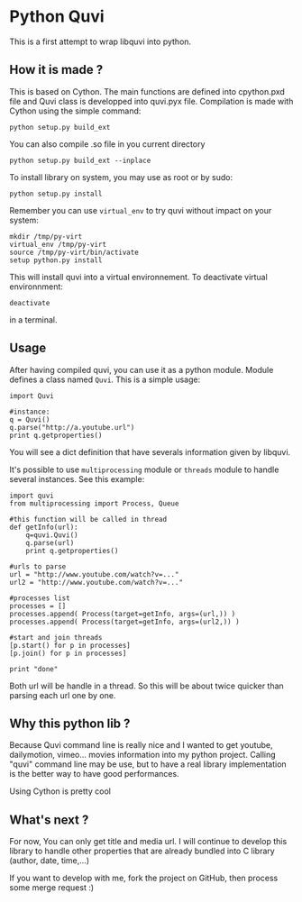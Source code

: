 # Python Quvi

This is a first attempt to wrap libquvi into python.

## How it is made ?

This is based on Cython. The main functions are defined into cpython.pxd file and Quvi class is developped into quvi.pyx file.
Compilation is made with Cython using the simple command:

    python setup.py build_ext

You can also compile .so file in you current directory

	python setup.py build_ext --inplace

To install library on system, you may use as root or by sudo:

    python setup.py install

Remember you can use ``virtual_env`` to try quvi without impact on your system:

    mkdir /tmp/py-virt
    virtual_env /tmp/py-virt
    source /tmp/py-virt/bin/activate
    setup python.py install

This will install quvi into a virtual environnement. To deactivate virtual environnment:

    deactivate

in a terminal.

## Usage

After having compiled quvi, you can use it as a python module. Module defines a class named ``Quvi``. This is a simple usage:

    import Quvi

    #instance:
    q = Quvi()
    q.parse("http://a.youtube.url")
    print q.getproperties()

You will see a dict definition that have severals information given by libquvi.

It's possible to use ``multiprocessing`` module or ``threads`` module to handle several instances. See this example:


    import quvi
    from multiprocessing import Process, Queue

    #this function will be called in thread
    def getInfo(url):
        q=quvi.Quvi()
        q.parse(url)
        print q.getproperties()
    
    #urls to parse
    url = "http://www.youtube.com/watch?v=..."
    url2 = "http://www.youtube.com/watch?v=..."

    #processes list
    processes = []
    processes.append( Process(target=getInfo, args=(url,)) )
    processes.append( Process(target=getInfo, args=(url2,)) )
    
    #start and join threads
    [p.start() for p in processes]
    [p.join() for p in processes]

    print "done"

Both url will be handle in a thread. So this will be about twice quicker than parsing each url one by one.


## Why this python lib ?

Because Quvi command line is really nice and I wanted to get youtube, dailymotion, vimeo... movies information into my python project. Calling "quvi" command line may be use, but to have a real library implementation is the better way to have good performances. 

Using Cython is pretty cool

## What's next ?

For now, You can only get title and media url. I will continue to develop this library to handle other properties that are already bundled into C library (author, date, time,...) 

If you want to develop with me, fork the project on GitHub, then process some merge request :)

